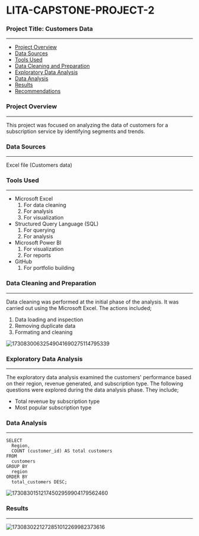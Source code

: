 # LITA-CAPSTONE-PROJECT-2

### Project Title: Customers Data
---

- [Project Overview](#project-overview)
- [Data Sources](#data-sources)
- [Tools Used](#tools-used)
- [Data Cleaning and Preparation](#data-cleaning-and-preparation)
- [Exploratory Data Analysis](#exploratory-data-analysis)
- [Data Analysis](#data-analysis)
- [Results](#results)
- [Recommendations](#recommendations)

### Project Overview 
---
This project was focused on analyzing the data of customers for a subscription service by identifying segments and trends.  

### Data Sources
---
Excel file (Customers data)

### Tools Used
---
- Microsoft Excel
  1. For data cleaning
  2. For analysis
  3. For visualization
- Structured Query Language (SQL)
  1. For querying
  2. For analysis
- Microsoft Power BI
  1. For visualization
  2. For reports
- GitHub
  1. For portfolio building

### Data Cleaning and Preparation 
---
Data cleaning was performed at the initial phase of the analysis. It was carried out using the Microsoft Excel. The actions included;
 1. Data loading and inspection
 2. Removing duplicate data
 3. Formating and cleaning

![17308300632549041690275114795339](https://github.com/user-attachments/assets/34b76131-e06f-43a4-9929-8e9600e0d1f2)


### Exploratory Data Analysis 
---

The exploratory data analysis examined the customers' performance based on their region, revenue generated, and subscription type. The following questions were explored during the data analysis phase. They include;

 - Total revenue by subscription type
 - Most popular subscription type 


### Data Analysis 
---
```
SELECT
  Region,
  COUNT (customer_id) AS total customers
FROM
  customers
GROUP BY
  region
ORDER BY
  total_customers DESC;
```

![17308301512174502959904179562460](https://github.com/user-attachments/assets/9b612607-bc5a-40f9-b9fc-c5c185753b39)


### Results 
---

![1730830221272851012269982373616](https://github.com/user-attachments/assets/3fac7930-1da2-402e-9f1d-b1605167593a)


